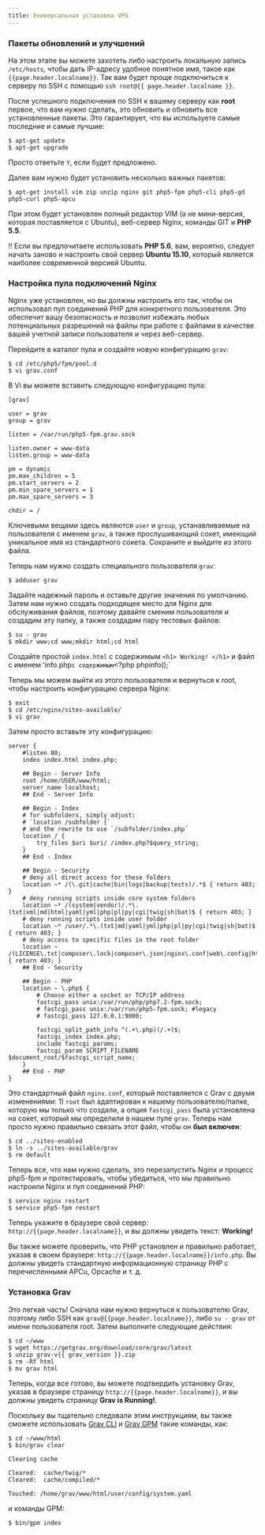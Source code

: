 ```yaml
---
title: Универсальная установка VPS
---
```


### Пакеты обновлений и улучшений

На этом этапе вы можете захотеть либо настроить локальную запись `/etc/hosts`, чтобы дать IP-адресу удобное понятное имя, такое как `{{page.header.localname}}`. Так вам будет проще подключиться к серверу по SSH с помощью `ssh root@{{ page.header.localname }}`.

После успешного подключения по SSH к вашему серверу как **root** первое, что вам нужно сделать, это обновить и обновить все установленные пакеты. Это гарантирует, что вы используете самые последние и самые лучшие:

```
$ apt-get update
$ apt-get upgrade
```

Просто ответьте `Y`, если будет предложено.

Далее вам нужно будет установить несколько важных пакетов:

```
$ apt-get install vim zip unzip nginx git php5-fpm php5-cli php5-gd php5-curl php5-apcu
```

При этом будет установлен полный редактор VIM (а не мини-версия, которая поставляется с Ubuntu), веб-сервер Nginx, команды GIT и **PHP 5.5**.

!! Если вы предпочитаете использовать **PHP 5.6**, вам, вероятно, следует начать заново и настроить свой сервер **Ubuntu 15.10**, который является наиболее современной версией Ubuntu.

### Настройка пула подключений Nginx

Nginx уже установлен, но вы должны настроить его так, чтобы он использовал пул соединений PHP для конкретного пользователя. Это обеспечит вашу безопасность и позволит избежать любых потенциальных разрешений на файлы при работе с файлами в качестве вашей учетной записи пользователя и через веб-сервер.

Перейдите в каталог пула и создайте новую конфигурацию `grav`:

```
$ cd /etc/php5/fpm/pool.d
$ vi grav.conf
```

В Vi вы можете вставить следующую конфигурацию пула:

```
[grav]

user = grav
group = grav

listen = /var/run/php5-fpm.grav.sock

listen.owner = www-data
listen.group = www-data

pm = dynamic
pm.max_children = 5
pm.start_servers = 2
pm.min_spare_servers = 1
pm.max_spare_servers = 3

chdir = /
```

Ключевыми вещами здесь являются `user` и `group`, устанавливаемые на пользователя с именем `grav`, а также прослушивающий сокет, имеющий уникальное имя из стандартного сокета. Сохраните и выйдите из этого файла.

Теперь нам нужно создать специального пользователя `grav`:

```
$ adduser grav
```

Задайте надежный пароль и оставьте другие значения по умолчанию. Затем нам нужно создать подходящее место для Nginx для обслуживания файлов, поэтому давайте сменим пользователя и создадим эту папку, а также создадим пару тестовых файлов:

```
$ su - grav
$ mkdir www;cd www;mkdir html;cd html
```

Создайте простой `index.html` с содержимым `<h1> Working! </h1>` и файл с именем ʻinfo.php` с содержимым `<?php phpinfo();`

Теперь мы можем выйти из этого пользователя и вернуться к root, чтобы настроить конфигурацию сервера Nginx:

```
$ exit
$ cd /etc/nginx/sites-available/
$ vi grav
```

Затем просто вставьте эту конфигурацию:

```
server {
    #listen 80;
    index index.html index.php;

    ## Begin - Server Info
    root /home/USER/www/html;
    server_name localhost;
    ## End - Server Info

    ## Begin - Index
    # for subfolders, simply adjust:
    # `location /subfolder {`
    # and the rewrite to use `/subfolder/index.php`
    location / {
        try_files $uri $uri/ /index.php?$query_string;
    }
    ## End - Index

    ## Begin - Security
    # deny all direct access for these folders
    location ~* /(\.git|cache|bin|logs|backup|tests)/.*$ { return 403; }
    # deny running scripts inside core system folders
    location ~* /(system|vendor)/.*\.(txt|xml|md|html|yaml|yml|php|pl|py|cgi|twig|sh|bat)$ { return 403; }
    # deny running scripts inside user folder
    location ~* /user/.*\.(txt|md|yaml|yml|php|pl|py|cgi|twig|sh|bat)$ { return 403; }
    # deny access to specific files in the root folder
    location ~ /(LICENSE\.txt|composer\.lock|composer\.json|nginx\.conf|web\.config|htaccess\.txt|\.htaccess) { return 403; }
    ## End - Security

    ## Begin - PHP
    location ~ \.php$ {
        # Choose either a socket or TCP/IP address
        fastcgi_pass unix:/var/run/php/php7.2-fpm.sock;
        # fastcgi_pass unix:/var/run/php5-fpm.sock; #legacy
        # fastcgi_pass 127.0.0.1:9000;

        fastcgi_split_path_info ^(.+\.php)(/.+)$;
        fastcgi_index index.php;
        include fastcgi_params;
        fastcgi_param SCRIPT_FILENAME $document_root/$fastcgi_script_name;
    }
    ## End - PHP
}
```

Это стандартный файл `nginx.conf`, который поставляется с Grav с двумя изменениями: 1) `root` был адаптирован к нашему пользователю/папке, которую мы только что создали, а опция `fastcgi_pass` была установлена ​​на сокет, который мы определили в нашем пуле `grav`. Теперь нам просто нужно правильно связать этот файл, чтобы он **был включен**:

```
$ cd ../sites-enabled
$ ln -s ../sites-available/grav
$ rm default
```

Теперь все, что нам нужно сделать, это перезапустить Nginx и процесс php5-fpm и протестировать, чтобы убедиться, что мы правильно настроили Nginx и пул соединений PHP:

```
$ service nginx restart
$ service php5-fpm restart
```

Теперь укажите в браузере свой сервер: `http://{{page.header.localname}}`, и вы должны увидеть текст: **Working!**

Вы также можете проверить, что PHP установлен и правильно работает, указав в своем браузере: `http://{{page.header.localname}}/info.php`. Вы должны увидеть стандартную информационную страницу PHP с перечисленными APCu, Opcache и т. д.

### Установка Grav

Это легкая часть! Сначала нам нужно вернуться к пользователю Grav, поэтому либо SSH как `grav@{{page.header.localname}}`, либо `su - grav` от имени пользователя root. Затем выполните следующие действия:

```
$ cd ~/www
$ wget https://getgrav.org/download/core/grav/latest
$ unzip grav-v{{ grav_version }}.zip
$ rm -Rf html
$ mv grav html
```

Теперь, когда все готово, вы можете подтвердить установку Grav, указав в браузере страницу `http://{{page.header.localname}}`, и вы должны увидеть страницу **Grav is Running!**.

Поскольку вы тщательно следовали этим инструкциям, вы также сможете использовать [Grav CLI](/cli-console/grav-cli) и [Grav GPM](/cli-console/grav-gpm) такие команды, как:

```
$ cd ~/www/html
$ bin/grav clear

Clearing cache

Cleared:  cache/twig/*
Cleared:  cache/compiled/*

Touched: /home/grav/www/html/user/config/system.yaml
```

и команды GPM:

```
$ bin/gpm index
```
